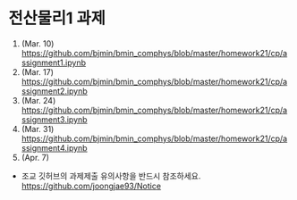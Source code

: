 
# 전산물리1 과제

1. (Mar. 10) https://github.com/bjmin/bmin_comphys/blob/master/homework21/cp/assignment1.ipynb
2. (Mar. 17) https://github.com/bjmin/bmin_comphys/blob/master/homework21/cp/assignment2.ipynb
3. (Mar. 24) https://github.com/bjmin/bmin_comphys/blob/master/homework21/cp/assignment3.ipynb
4. (Mar. 31) https://github.com/bjmin/bmin_comphys/blob/master/homework21/cp/assignment4.ipynb
5. (Apr. 7) 

* 조교 깃허브의 과제제출 유의사항을 반드시 참조하세요.  https://github.com/joongjae93/Notice
